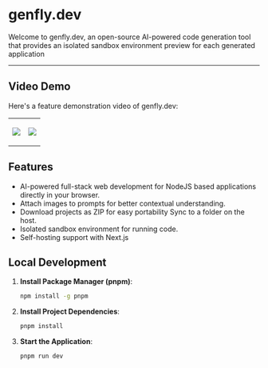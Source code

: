 # genfly.dev


Welcome to genfly.dev, an open-source AI-powered code generation tool that provides an isolated sandbox environment preview for each generated application

-----

## Video Demo

Here's a feature demonstration video of genfly.dev:

<table>
<tr>
<td width="50%">
    
[![](https://github.com/user-attachments/assets/812571f9-4377-4da1-9f31-3b1f2d385338)](https://github.com/user-attachments/assets/812571f9-4377-4da1-9f31-3b1f2d385338)

</td>
<td width="50%">

[![](https://github.com/user-attachments/assets/426b01bf-2b20-4dfe-a63c-6150d1308fc9)](https://github.com/user-attachments/assets/426b01bf-2b20-4dfe-a63c-6150d1308fc9)

</td>
</tr>
</table>

## Features

- AI-powered full-stack web development for NodeJS based applications directly in your browser.
- Attach images to prompts for better contextual understanding.
- Download projects as ZIP for easy portability Sync to a folder on the host.
- Isolated sandbox environment for running code.
- Self-hosting support with Next.js


## Local Development

1. **Install Package Manager (pnpm)**:

   ```bash
   npm install -g pnpm
   ```

2. **Install Project Dependencies**:

   ```bash
   pnpm install
   ```

3. **Start the Application**:

   ```bash
   pnpm run dev
   ```   


